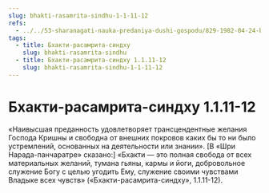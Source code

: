 ```yaml
---
slug: bhakti-rasamrita-sindhu-1-1-11-12
refs:
  - ../../53-sharanagati-nauka-predaniya-dushi-gospodu/829-1982-04-24-b2-bhakti-i-sharanagati-daruyut-sokrovishhe-kotoroe-prevyshe-jogi-karmy-i-gyany.md
tags:
  - title: Бхакти-расамрита-синдху
    slug: bhakti-rasamrita-sindhu
  - title: Бхакти-расамрита-синдху 1.1.11-12
    slug: bhakti-rasamrita-sindhu-1-1-11-12
---
```


# Бхакти-расамрита-синдху 1.1.11-12

«Наивысшая преданность удовлетворяет трансцендентные желания Господа Кришны и свободна от внешних покровов каких бы то ни было устремлений, основанных на деятельности или знании». [В «Шри Нарада-панчаратре» сказано:] «Бхакти — это полная свобода от всех материальных желаний, тумана гьяны, кармы и йоги, добровольное служение Богу с целью угодить Ему, служение своими чувствами Владыке всех чувств» («Бхакти-расамрита-синдху», 1.1.11-12).
